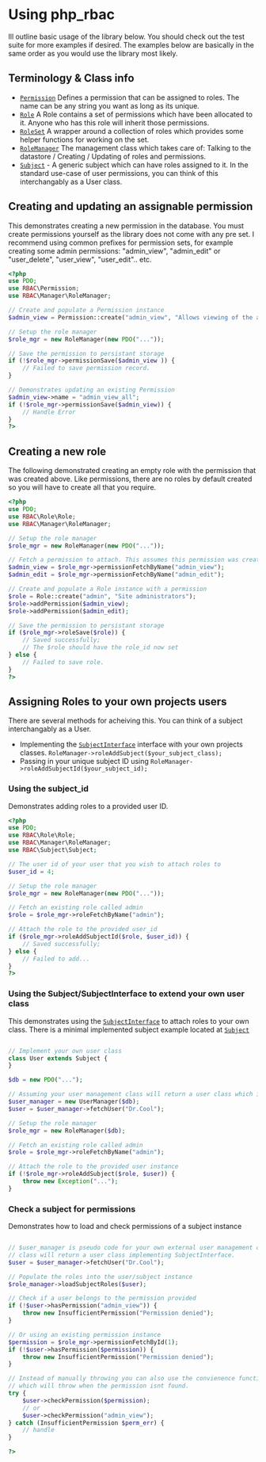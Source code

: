 # Using php_rbac


Ill outline basic usage of the library below. You should check out the test suite for more
examples if desired. The examples below are basically in the same order as you would use the
library most likely.

## Terminology & Class info

- [`Permission`](https://github.com/leighmacdonald/php_rbac/blob/master/src/RBAC/Permission.php) Defines a
 permission that can be assigned to roles. The name can be any string you want as long as its unique.
- [`Role`](https://github.com/leighmacdonald/php_rbac/blob/master/src/RBAC/Role/Role.php) A Role contains a set of
 permissions which have been allocated to it. Anyone who has this role will inherit those permissions.
- [`RoleSet`](https://github.com/leighmacdonald/php_rbac/blob/master/src/RBAC/Role/RoleSet.php) A wrapper around
 a collection of roles which provides some helper functions for working on the set.
- [`RoleManager`](https://github.com/leighmacdonald/php_rbac/blob/master/src/RBAC/Manager/RoleManager.php) The
 management class which takes care of: Talking to the datastore / Creating / Updating of roles and permissions.
- [`Subject`](https://github.com/leighmacdonald/php_rbac/blob/master/src/RBAC/Subject/Subject.php) - A generic
subject which can have roles assigned to it. In the standard use-case of user permissions, you can think of this
interchangably as a User class.

## Creating and updating an assignable permission

This demonstrates creating a new permission in the database. You must create permissions yourself as the
library does not come with any pre set. I recommend using common prefixes for permission sets, for example creating some
admin permissions: "admin_view", "admin_edit" or "user_delete", "user_view", "user_edit".. etc.

```php
<?php
use PDO;
use RBAC\Permission;
use RBAC\Manager\RoleManager;

// Create and populate a Permission instance
$admin_view = Permission::create("admin_view", "Allows viewing of the admin section");

// Setup the role manager
$role_mgr = new RoleManager(new PDO("..."));

// Save the permission to persistant storage
if (!$role_mgr->permissionSave($admin_view )) {
    // Failed to save permission record.
}

// Demonstrates updating an existing Permission
$admin_view->name = "admin_view_all";
if (!$role_mgr->permissionSave($admin_view)) {
    // Handle Error
}
?>
```

## Creating a new role

The following demonstrated creating an empty role with the permission that was created above. Like permissions,
there are no roles by default created so you will have to create all that you require.

```php
<?php
use PDO;
use RBAC\Role\Role;
use RBAC\Manager\RoleManager;

// Setup the role manager
$role_mgr = new RoleManager(new PDO("..."));

// Fetch a permission to attach. This assumes this permission was created earlier successfully.
$admin_view = $role_mgr->permissionFetchByName("admin_view");
$admin_edit = $role_mgr->permissionFetchByName("admin_edit");

// Create and populate a Role instance with a permission
$role = Role::create("admin", "Site administrators");
$role->addPermission($admin_view);
$role->addPermission($admin_edit);

// Save the permission to persistant storage
if ($role_mgr->roleSave($role)) {
    // Saved successfully;
    // The $role should have the role_id now set
} else {
    // Failed to save role.
}
?>
```

## Assigning Roles to your own projects users

There are several methods for acheiving this. You can think of a subject interchangably as a User.

- Implementing the [`SubjectInterface`](https://github.com/leighmacdonald/php_rbac/blob/master/src/RBAC/Subject/SubjectInterface.php)
 interface with your own projects classes. `RoleManager->roleAddSubject($your_subject_class);`
- Passing in your unique subject ID using `RoleManager->roleAddSubjectId($your_subject_id);`

### Using the subject_id

Demonstrates adding roles to a provided user ID.

```php
<?php
use PDO;
use RBAC\Role\Role;
use RBAC\Manager\RoleManager;
use RBAC\Subject\Subject;

// The user id of your user that you wish to attach roles to
$user_id = 4;

// Setup the role manager
$role_mgr = new RoleManager(new PDO("..."));

// Fetch an existing role called admin
$role = $role_mgr->roleFetchByName("admin");

// Attach the role to the provided user_id
if ($role_mgr->roleAddSubjectId($role, $user_id)) {
    // Saved successfully;
} else {
    // Failed to add...
}
?>
```

### Using the Subject/SubjectInterface to extend your own user class

This demonstrates using the [`SubjectInterface`](https://github.com/leighmacdonald/php_rbac/blob/master/src/RBAC/Subject/SubjectInterface.php)
to attach roles to your own class. There is a minimal implemented subject example located at
[`Subject`](https://github.com/leighmacdonald/php_rbac/blob/master/src/RBAC/Subject/Subject.php)

```php

// Implement your own user class
class User extends Subject {
}

$db = new PDO("...");

// Assuming your user management class will return a user class which implements SubjectInterface or extends Subject
$user_manager = new UserManager($db);
$user = $user_manager->fetchUser("Dr.Cool");

// Setup the role manager
$role_mgr = new RoleManager($db);

// Fetch an existing role called admin
$role = $role_mgr->roleFetchByName("admin");

// Attach the role to the provided user instance
if (!$role_mgr->roleAddSubject($role, $user)) {
    throw new Exception("...");
}
```

### Check a subject for permissions

Demonstrates how to load and check permissions of a subject instance

```php

// $user_manager is pseudo code for your own external user management class. Its assumed that your
// class will return a user class implementing SubjectInterface.
$user = $user_manager->fetchUser("Dr.Cool");

// Populate the roles into the user/subject instance
$role_manager->loadSubjectRoles($user);

// Check if a user belongs to the permission provided
if (!$user->hasPermission("admin_view")) {
    throw new InsufficientPermission("Permission denied");
}

// Or using an existing permission instance
$permission = $role_mgr->permissionFetchById(1);
if (!$user->hasPermission($permission)) {
    throw new InsufficientPermission("Permission denied");
}

// Instead of manually throwing you can also use the convienence function provided in the Subject class
// which will throw when the permission isnt found.
try {
    $user->checkPermission($permission);
    // or
    $user->checkPermission("admin_view");
} catch (InsufficientPermission $perm_err) {
    // handle
}

?>
```
